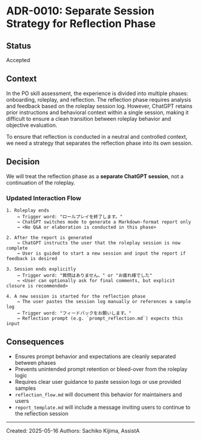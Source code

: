 # ADR-0010: Separate Session Strategy for Reflection Phase

## Status

Accepted

## Context

In the PO skill assessment, the experience is divided into multiple phases: onboarding, roleplay, and reflection. The reflection phase requires analysis and feedback based on the roleplay session log. However, ChatGPT retains prior instructions and behavioral context within a single session, making it difficult to ensure a clean transition between roleplay behavior and objective evaluation.

To ensure that reflection is conducted in a neutral and controlled context, we need a strategy that separates the reflection phase into its own session.

## Decision

We will treat the reflection phase as a **separate ChatGPT session**, not a continuation of the roleplay.

### Updated Interaction Flow

```plaintext
1. Roleplay ends
    → Trigger word: "ロールプレイを終了します。"
    → ChatGPT switches mode to generate a Markdown-format report only
    → <No Q&A or elaboration is conducted in this phase>

2. After the report is generated
    → ChatGPT instructs the user that the roleplay session is now complete
    → User is guided to start a new session and input the report if feedback is desired

3. Session ends explicitly
    → Trigger word: "質問はありません。" or "お疲れ様でした"
    → <User can optionally ask for final comments, but explicit closure is recommended>

4. A new session is started for the reflection phase
    → The user pastes the session log manually or references a sample log
    → Trigger word: "フィードバックをお願いします。"
    → Reflection prompt (e.g. `prompt_reflection.md`) expects this input
```

## Consequences

* Ensures prompt behavior and expectations are cleanly separated between phases
* Prevents unintended prompt retention or bleed-over from the roleplay logic
* Requires clear user guidance to paste session logs or use provided samples
* `reflection_flow.md` will document this behavior for maintainers and users
* `report_template.md` will include a message inviting users to continue to the reflection session

---

Created: 2025-05-16
Authors: Sachiko Kijima, AssistA
